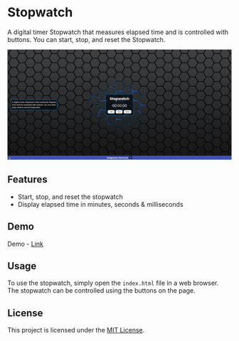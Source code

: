 # Stopwatch

A digital timer Stopwatch that measures elapsed time and is controlled with buttons. You can start, stop, and reset the Stopwatch.

![Stopwatch](img.png)

## Features

- Start, stop, and reset the stopwatch
- Display elapsed time in minutes, seconds & milliseconds

## Demo
Demo - [Link](https://stopwatch-web.vercel.app/)

## Usage

To use the stopwatch, simply open the `index.html` file in a web browser. The stopwatch can be controlled using the buttons on the page.

## License

This project is licensed under the [MIT License](LICENSE).
